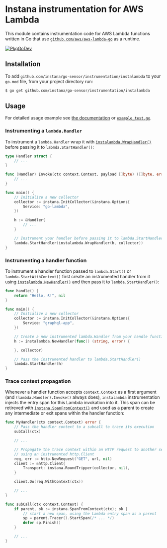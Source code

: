 Instana instrumentation for AWS Lambda
======================================

This module contains instrumentation code for AWS Lambda functions written in Go that use
[`github.com/aws/aws-lambda-go`](https://github.com/aws/aws-lambda-go) as a runtime.

[![PkgGoDev](https://pkg.go.dev/badge/github.com/instana/go-sensor/instrumentation/instalambda)](https://pkg.go.dev/github.com/instana/go-sensor/instrumentation/instalambda)

Installation
------------

To add `github.com/instana/go-sensor/instrumentation/instalambda` to your `go.mod` file, from your project directory
run:

```bash
$ go get github.com/instana/go-sensor/instrumentation/instalambda
```

Usage
-----

For detailed usage example see [the documentation][godoc] or [`example_test.go`](./example_test.go).

### Instrumenting a `lambda.Handler`

To instrument a `lambda.Handler` wrap it with [`instalambda.WrapHandler()`][instalambda.WrapHandler] before passing it
to `labmda.StartHandler()`:

```go
type Handler struct {
	// ...
}

func (Handler) Invoke(ctx context.Context, payload []byte) ([]byte, error) {
	// ...
}

func main() {
	// Initialize a new collector
	collector := instana.InitCollector(&instana.Options{
		Service: "go-lambda",
	})

	h := &Handler{
		// ...
	}

	// Instrument your handler before passing it to lambda.StartHandler()
	lambda.StartHandler(instalambda.WrapHandler(h, collector))
}
```

### Instrumenting a handler function

To instrument a handler function passed to `lambda.Start()` or `lambda.StartWithContext()` first create an instrumented
handler from it using [`instalambda.NewHandler()`][instalambda.NewHandler] and then pass it to `lambda.StartHandler()`:

```go
func handle() {
	return "Hello, ƛ!", nil
}

func main() {
	// Initialize a new collector
	collector := instana.InitCollector(&instana.Options{
		Service: "graphql-app",
	})

	// Create a new instrumented lambda.Handler from your handle function
	h := instalambda.NewHandler(func() (string, error) {

	}, collector)

	// Pass the instrumented handler to lambda.StartHandler()
	lambda.StartHandler(h)
}
```

### Trace context propagation

Whenever a handler function accepts `context.Context` as a first argument (and `(lambda.Handler).Invoke()` always does), `instalambda`
instrumentation injects the entry span for this Lambda invokation into it. This span can be retireved with
[`instana.SpanFromContext()`][instana.SpanFromContext] and used as a parent to create any intermediate or exit spans within the handler function:

```go
func MyHandler(ctx context.Context) error {
	// Pass the handler context to a subcall to trace its execution
	subCall(ctx)

	// ...

	// Propagate the trace context within an HTTP request to another service monitored with Instana
	// using an instrumented http.Client
	req, err := http.NewRequest("GET", url, nil)
    client := &http.Client{
	    Transport: instana.RoundTripper(collector, nil),
	}

	client.Do(req.WithContext(ctx))

	// ...
}

func subCall(ctx context.Context) {
	if parent, ok := instana.SpanFromContext(ctx); ok {
		// start a new span, using the Lambda entry span as a parent
		sp = parent.Tracer().StartSpan(/* ... */)
		defer sp.Finish()
	}

	// ...
}
```

[godoc]: https://pkg.go.dev/github.com/instana/go-sensor/instrumentation/instalambda
[instalambda.NewHandler]: https://pkg.go.dev/github.com/instana/go-sensor/instrumentation/instalambda#NewHandler
[instalambda.WrapHandler]: https://pkg.go.dev/github.com/instana/go-sensor/instrumentation/instalambda#WrapHandler
[instana.SpanFromContext]: https://pkg.go.dev/github.com/instana/go-sensor#SpanFromContext
